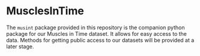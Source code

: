 # MusclesInTime

The `musint` package provided in this repository is the companion python package for our Muscles in Time dataset. It allows for easy access to the data. Methods for getting public access to our datasets will be provided at a later stage.
